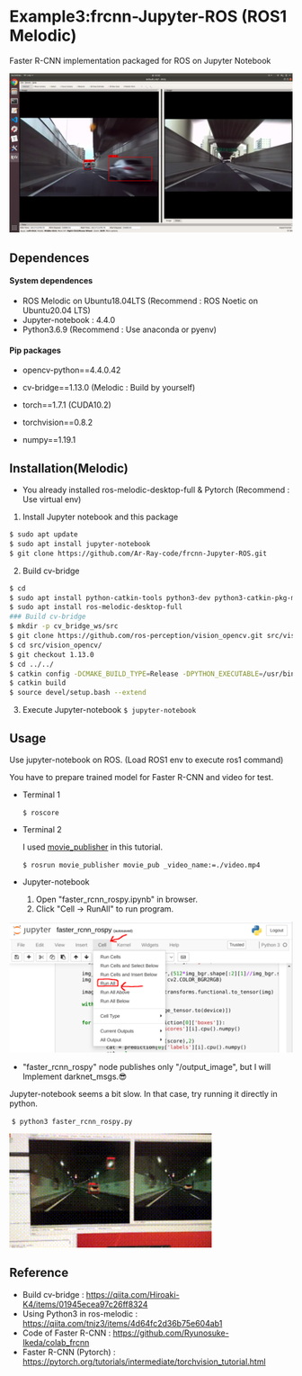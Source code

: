 # Example3:frcnn-Jupyter-ROS (ROS1 Melodic)
 Faster R-CNN implementation packaged for ROS on Jupyter Notebook

![output](images_for_readme/output.png)



## Dependences

#### System dependences

- ROS Melodic on Ubuntu18.04LTS (Recommend : ROS Noetic on Ubuntu20.04 LTS)
- Jupyter-notebook : 4.4.0
- Python3.6.9 (Recommend : Use anaconda or pyenv)



#### Pip packages

- opencv-python==4.4.0.42
- cv-bridge==1.13.0 (Melodic : Build by yourself)
- torch==1.7.1 (CUDA10.2)
- torchvision==0.8.2

- numpy==1.19.1

## Installation(Melodic)

- You already installed ros-melodic-desktop-full & Pytorch (Recommend : Use virtual env)

1. Install Jupyter notebook and this package

```sh
$ sudo apt update
$ sudo apt install jupyter-notebook
$ git clone https://github.com/Ar-Ray-code/frcnn-Jupyter-ROS.git
```

2. Build cv-bridge

```sh
$ cd
$ sudo apt install python-catkin-tools python3-dev python3-catkin-pkg-modules python3-numpy python3-yaml python3-rospkg-modules
$ sudo apt install ros-melodic-desktop-full
### Build cv-bridge
$ mkdir -p cv_bridge_ws/src
$ git clone https://github.com/ros-perception/vision_opencv.git src/vision_opencv
$ cd src/vision_opencv/
$ git checkout 1.13.0
$ cd ../../
$ catkin config -DCMAKE_BUILD_TYPE=Release -DPYTHON_EXECUTABLE=/usr/bin/python3 -DPYTHON_INCLUDE_DIR=/usr/include/python3.6m -DPYTHON_LIBRARY=/usr/lib/x86-64-linux-gnu/libpython3.6m.so
$ catkin build
$ source devel/setup.bash --extend
```

3. Execute Jupyter-notebook `$ jupyter-notebook`

## Usage

Use jupyter-notebook on ROS. (Load ROS1 env to execute ros1 command)

You have to prepare trained model for Faster R-CNN and video for test.

- Terminal 1

  `$ roscore`

- Terminal 2

  I used [movie_publisher](https://github.com/Ar-Ray-code/movie_publisher) in this tutorial.

  `$ rosrun movie_publisher movie_pub _video_name:=./video.mp4`

- Jupyter-notebook

  1. Open "faster_rcnn_rospy.ipynb" in browser.
  2. Click "Cell -> RunAll" to run program.

![execute_ipynb](images_for_readme/execute_ipynb.png)

- "faster_rcnn_rospy" node publishes only "/output_image", but I will Implement darknet_msgs.:sunglasses:



Jupyter-notebook seems a bit slow. In that case, try running it directly in python.

​	`$ python3 faster_rcnn_rospy.py `

<img src="images_for_readme/output.gif" alt="output" style="zoom:150%;" />

## Reference

- Build cv-bridge :  https://qiita.com/Hiroaki-K4/items/01945ecea97c26ff8324
- Using Python3 in ros-melodic : https://qiita.com/tnjz3/items/4d64fc2d36b75e604ab1
- Code of Faster R-CNN  : https://github.com/Ryunosuke-Ikeda/colab_frcnn
- Faster R-CNN  (Pytorch) : https://pytorch.org/tutorials/intermediate/torchvision_tutorial.html
